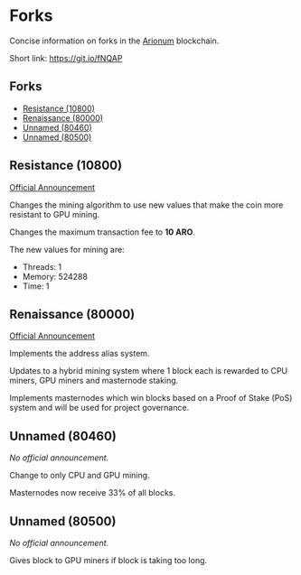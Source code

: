 # Forks

Concise information on forks in the [Arionum] blockchain.

Short link: https://git.io/fNQAP

## Forks

- [Resistance (10800)](#resistance-10800)
- [Renaissance (80000)](#renaissance-80000)
- [Unnamed (80460)](#unnamed-80460)
- [Unnamed (80500)](#unnamed-80500)

## Resistance (10800)

[Official Announcement](https://forum.arionum.com/viewtopic.php?t=21)

Changes the mining algorithm to use new values that make the coin more resistant to GPU mining.

Changes the maximum transaction fee to **10 ARO**.

The new values for mining are:

- Threads: 1
- Memory:  524288
- Time:    1

## Renaissance (80000)

[Official Announcement](https://forum.arionum.com/viewtopic.php?t=364)

Implements the address alias system.

Updates to a hybrid mining system where 1 block each is rewarded to CPU miners, GPU miners and masternode staking.

Implements masternodes which win blocks based on a Proof of Stake (PoS) system and will be used for project governance.

## Unnamed (80460)

_No official announcement._

Change to only CPU and GPU mining.

Masternodes now receive 33% of all blocks.

## Unnamed (80500)

_No official announcement._

Gives block to GPU miners if block is taking too long.

[arionum]: https://arionum.com
